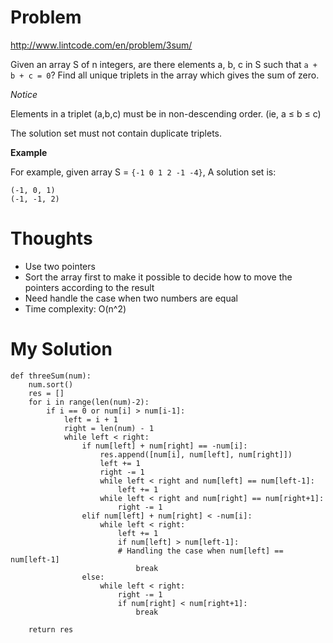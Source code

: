 # Problem

http://www.lintcode.com/en/problem/3sum/

Given an array S of n integers, are there elements a, b, c in S such that ```a + b + c = 0```? Find all unique triplets in the array which gives the sum of zero.

*Notice*

Elements in a triplet (a,b,c) must be in non-descending order. (ie, a ≤ b ≤ c)

The solution set must not contain duplicate triplets.

**Example**

For example, given array S = ```{-1 0 1 2 -1 -4}```, A solution set is:

```
(-1, 0, 1)
(-1, -1, 2)
```

# Thoughts

- Use two pointers
- Sort the array first to make it possible to decide how to move the pointers according to the result
- Need handle the case when two numbers are equal
- Time complexity: O(n^2)

# My Solution

```
def threeSum(num):
    num.sort()
    res = []
    for i in range(len(num)-2):
        if i == 0 or num[i] > num[i-1]:
            left = i + 1
            right = len(num) - 1
            while left < right:
                if num[left] + num[right] == -num[i]:
                    res.append([num[i], num[left], num[right]])
                    left += 1
                    right -= 1
                    while left < right and num[left] == num[left-1]:
                        left += 1
                    while left < right and num[right] == num[right+1]:
                        right -= 1
                elif num[left] + num[right] < -num[i]:
                    while left < right:
                        left += 1
                        if num[left] > num[left-1]:
                        # Handling the case when num[left] == num[left-1]
                            break
                else:
                    while left < right:
                        right -= 1
                        if num[right] < num[right+1]:
                            break
        
    return res

```

